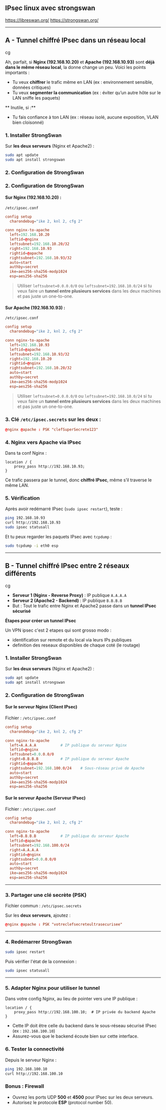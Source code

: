 ## IPsec linux avec strongswan

https://libreswan.org/
https://strongswan.org/

---
## A - Tunnel chiffré IPsec dans un réseau local
cg

Ah, parfait, si **Nginx (192.168.10.20)** et **Apache (192.168.10.93)** sont **déjà dans le même réseau local**, la donne change un peu. Voici les points importants :

- Tu veux **chiffrer** le trafic même en LAN (ex : environnement sensible, données critiques)
- Tu veux **segmenter la communication** (ex : éviter qu’un autre hôte sur le LAN sniffe les paquets)

** Inutile, si :**
- Tu fais confiance à ton LAN (ex : réseau isolé, aucune exposition, VLAN bien cloisonné)

###  1. Installer StrongSwan

Sur **les deux serveurs** (Nginx et Apache2) :

```bash
sudo apt update
sudo apt install strongswan
```
###  2. Configuration de StrongSwan

###  2. Configuration de StrongSwan

#### Sur **Nginx (192.168.10.20)** :

`/etc/ipsec.conf`

```conf
config setup
  charondebug="ike 2, knl 2, cfg 2"

conn nginx-to-apache
  left=192.168.10.20
  leftid=@nginx
  leftsubnet=192.168.10.20/32
  right=192.168.10.93
  rightid=@apache
  rightsubnet=192.168.10.93/32
  auto=start
  authby=secret
  ike=aes256-sha256-modp1024
  esp=aes256-sha256
```

>Utiliser `leftsubnet=0.0.0.0/0` ou `leftsubnet=192.168.10.0/24` si tu veux faire un **tunnel entre plusieurs services** dans les deux machines et pas juste un one-to-one.

#### Sur **Apache (192.168.10.93)** :

`/etc/ipsec.conf`

```conf
config setup
  charondebug="ike 2, knl 2, cfg 2"

conn nginx-to-apache
  left=192.168.10.93
  leftid=@apache
  leftsubnet=192.168.10.93/32
  right=192.168.10.20
  rightid=@nginx
  rightsubnet=192.168.10.20/32
  auto=start
  authby=secret
  ike=aes256-sha256-modp1024
  esp=aes256-sha256
```
>Utiliser `leftsubnet=0.0.0.0/0` ou `leftsubnet=192.168.10.0/24` si tu veux faire un **tunnel entre plusieurs services** dans les deux machines et pas juste un one-to-one.

### 3. Clé `/etc/ipsec.secrets` sur les deux :

```conf
@nginx @apache : PSK "clefSuperSecrete123"
```

### 4. Nginx vers Apache via IPsec

Dans ta conf Nginx :

```nginx
location / {
    proxy_pass http://192.168.10.93;
}
```

Ce trafic passera par le tunnel, donc **chiffré IPsec**, même s’il traverse le même LAN.

### 5. Vérification

Après avoir redémarré IPsec (`sudo ipsec restart`), teste :

```bash
ping 192.168.10.93
curl http://192.168.10.93
sudo ipsec statusall
```
Et tu peux regarder les paquets IPsec avec `tcpdump` :

```bash
sudo tcpdump -i eth0 esp
```

---
## B - Tunnel chiffré IPsec entre 2 réseaux différents
cg
- **Serveur 1 (Nginx - Reverse Proxy)** : IP publique `A.A.A.A`
- **Serveur 2 (Apache2 - Backend)** : IP publique `B.B.B.B`
- But : Tout le trafic entre Nginx et Apache2 passe dans un **tunnel IPsec sécurisé**

**Étapes pour créer un tunnel IPsec**

Un VPN ipsec c'est 2 etapes qui sont grosso modo :
- identification sur remote et du local via leurs IPs publiques
- definition des reseaux disponibles de chaque coté (le routage)

###  1. Installer StrongSwan

Sur **les deux serveurs** (Nginx et Apache2) :

```bash
sudo apt update
sudo apt install strongswan
```
###  2. Configuration de StrongSwan

#### Sur le serveur **Nginx (Client IPsec)**

Fichier : `/etc/ipsec.conf`

```conf
config setup
  charondebug="ike 2, knl 2, cfg 2"

conn nginx-to-apache
  left=A.A.A.A           # IP publique du serveur Nginx
  leftid=@nginx
  leftsubnet=0.0.0.0/0
  right=B.B.B.B          # IP publique du serveur Apache
  rightid=@apache
  rightsubnet=192.168.100.0/24    # Sous-réseau privé de Apache
  auto=start
  authby=secret
  ike=aes256-sha256-modp1024
  esp=aes256-sha256
```

#### Sur le serveur **Apache (Serveur IPsec)**

Fichier : `/etc/ipsec.conf`

```conf
config setup
  charondebug="ike 2, knl 2, cfg 2"

conn nginx-to-apache
  left=B.B.B.B           # IP publique du serveur Apache
  leftid=@apache
  leftsubnet=192.168.100.0/24
  right=A.A.A.A
  rightid=@nginx
  rightsubnet=0.0.0.0/0
  auto=start
  authby=secret
  ike=aes256-sha256-modp1024
  esp=aes256-sha256
```

---
###  3. Partager une clé secrète (PSK)

Fichier commun : `/etc/ipsec.secrets`

Sur les **deux serveurs**, ajoutez :

```conf
@nginx @apache : PSK "votreclefsecreteultrasecurisee"
```

---
###  4. Redémarrer StrongSwan

```bash
sudo ipsec restart
```

Puis vérifier l'état de la connexion :

```bash
sudo ipsec statusall
```

---
###  5. Adapter Nginx pour utiliser le tunnel

Dans votre config Nginx, au lieu de pointer vers une IP publique :

```nginx
location / {
    proxy_pass http://192.168.100.10;  # IP privée du backend Apache
}
```

- Cette IP doit être celle du backend dans le sous-réseau sécurisé IPsec (ex : `192.168.100.10`)
- Assurez-vous que le backend écoute bien sur cette interface.

###  6. Tester la connectivité

Depuis le serveur Nginx :

```bash
ping 192.168.100.10
curl http://192.168.100.10
```

###  Bonus : Firewall

- Ouvrez les ports UDP **500** et **4500** pour IPsec sur les deux serveurs.
- Autorisez le protocole **ESP** (protocol number 50).